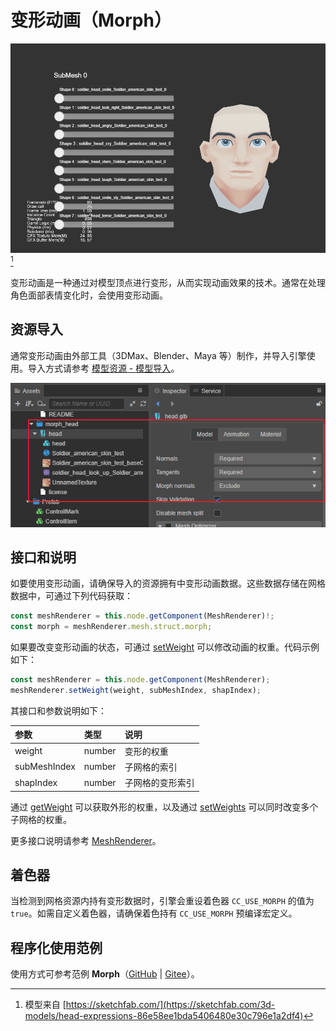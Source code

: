 # 变形动画（Morph）

![result](./morph/morph.gif)[^1]

变形动画是一种通过对模型顶点进行变形，从而实现动画效果的技术。通常在处理角色面部表情变化时，会使用变形动画。

## 资源导入

通常变形动画由外部工具（3DMax、Blender、Maya 等）制作，并导入引擎使用。导入方式请参考 [模型资源 - 模型导入](../asset/model/mesh.md#%E6%A8%A1%E5%9E%8B%E5%AF%BC%E5%85%A5)。

![import](./morph/import.png)

## 接口和说明

如要使用变形动画，请确保导入的资源拥有中变形动画数据。这些数据存储在网格数据中，可通过下列代码获取：

```ts
const meshRenderer = this.node.getComponent(MeshRenderer)!;
const morph = meshRenderer.mesh.struct.morph;
```

如果要改变变形动画的状态，可通过 [setWeight](%__APIDOC__%/zh/class/MeshRenderer?id=setWeight) 可以修改动画的权重。代码示例如下：

```ts
const meshRenderer = this.node.getComponent(MeshRenderer);
meshRenderer.setWeight(weight, subMeshIndex, shapIndex);
```

其接口和参数说明如下：

| 参数 | 类型 | 说明 |
| :-- | :-- | :-- |
| weight | number | 变形的权重
| subMeshIndex | number | 子网格的索引 |
| shapIndex | number | 子网格的变形索引 |

通过 [getWeight](%__APIDOC__%/zh/class/MeshRenderer?id=getWeight) 可以获取外形的权重，以及通过 [setWeights](__APIDOC__/zh/class/MeshRenderer?id=setWeights) 可以同时改变多个子网格的权重。

更多接口说明请参考 [MeshRenderer](%__APIDOC__%/zh/class/MeshRenderer?id=setWeight)。

## 着色器

当检测到网格资源内持有变形数据时，引擎会重设着色器 `CC_USE_MORPH` 的值为 `true`。如需自定义着色器，请确保着色持有 `CC_USE_MORPH` 预编译宏定义。

## 程序化使用范例

使用方式可参考范例 **Morph**（[GitHub](https://github.com/cocos/cocos-test-projects/tree/v3.6/assets/cases/animation/morph) | [Gitee](https://gitee.com/mirrors_cocos-creator/test-cases-3d/tree/v3.6/assets/cases/animation/morph)）。

[^1]: 模型来自 [https://sketchfab.com/](https://sketchfab.com/3d-models/head-expressions-86e58ee1bda5406480e30c796e1a2df4)
